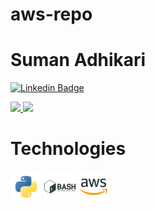 # aws-repo


# Suman Adhikari
[![Linkedin Badge](https://img.shields.io/badge/Suman%20Adhikari-0077B5?style=for-the-badge&logo=linkedin&logoColor=white)](https://www.linkedin.com/in/dralmostright/)



<p align="justify">
  <a href="https://github.com/dralmostright/aws-repo">
    <img
      height="150"
      src="https://github-readme-stats.vercel.app/api?username=dralmostright&count_private=true&show_icons=true&custom_title=Github%20Status&show=issues&theme=radical"
    />
  </a>
   <a href="https://github.com/dralmostright/aws-repo">
    <img
      height="150"
      src="https://github-readme-stats.vercel.app/api/top-langs/?username=dralmostright&layout=compact&theme=radical" />
  </a>  
</p>

# Technologies
<kbd><img height="50" src="https://raw.githubusercontent.com/github/explore/refs/heads/main/topics/python/python.png"></kbd>
<kbd><img height="50" src="https://raw.githubusercontent.com/github/explore/refs/heads/main/topics/bash/bash.png"></kbd>
<kbd><img height="50" src="https://raw.githubusercontent.com/github/explore/refs/heads/main/topics/aws/aws.png"></kbd>

